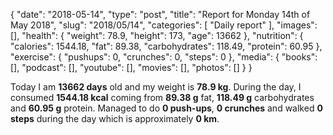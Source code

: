 {
    "date": "2018-05-14",
    "type": "post",
    "title": "Report for Monday 14th of May 2018",
    "slug": "2018\/05\/14",
    "categories": [
        "Daily report"
    ],
    "images": [],
    "health": {
        "weight": 78.9,
        "height": 173,
        "age": 13662
    },
    "nutrition": {
        "calories": 1544.18,
        "fat": 89.38,
        "carbohydrates": 118.49,
        "protein": 60.95
    },
    "exercise": {
        "pushups": 0,
        "crunches": 0,
        "steps": 0
    },
    "media": {
        "books": [],
        "podcast": [],
        "youtube": [],
        "movies": [],
        "photos": []
    }
}

Today I am <strong>13662 days</strong> old and my weight is <strong>78.9 kg</strong>. During the day, I consumed <strong>1544.18 kcal</strong> coming from <strong>89.38 g</strong> fat, <strong>118.49 g</strong> carbohydrates and <strong>60.95 g</strong> protein. Managed to do <strong>0 push-ups</strong>, <strong>0 crunches</strong> and walked <strong>0 steps</strong> during the day which is approximately <strong>0 km</strong>.